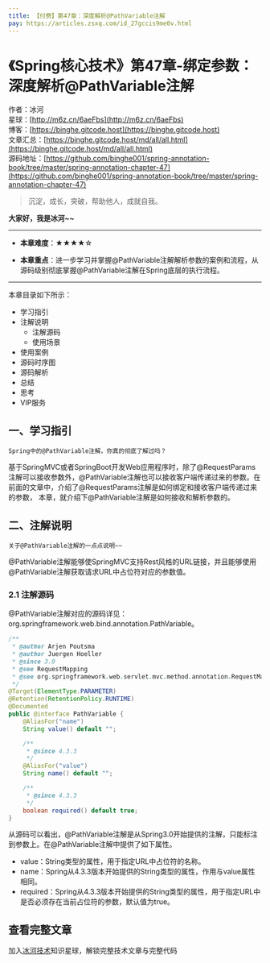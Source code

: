 ```yaml
---
title: 【付费】第47章：深度解析@PathVariable注解
pay: https://articles.zsxq.com/id_27gccis9me0v.html
---
```


# 《Spring核心技术》第47章-绑定参数：深度解析@PathVariable注解

作者：冰河
<br/>星球：[http://m6z.cn/6aeFbs](http://m6z.cn/6aeFbs)
<br/>博客：[https://binghe.gitcode.host](https://binghe.gitcode.host)
<br/>文章汇总：[https://binghe.gitcode.host/md/all/all.html](https://binghe.gitcode.host/md/all/all.html)
<br/>源码地址：[https://github.com/binghe001/spring-annotation-book/tree/master/spring-annotation-chapter-47](https://github.com/binghe001/spring-annotation-book/tree/master/spring-annotation-chapter-47)

> 沉淀，成长，突破，帮助他人，成就自我。

**大家好，我是冰河~~**

------

* **本章难度**：★★★★☆

* **本章重点**：进一步学习并掌握@PathVariable注解解析参数的案例和流程，从源码级别彻底掌握@PathVariable注解在Spring底层的执行流程。

------

本章目录如下所示：

* 学习指引
* 注解说明
  * 注解源码
  * 使用场景
* 使用案例
* 源码时序图
* 源码解析
* 总结
* 思考
* VIP服务

## 一、学习指引

`Spring中的@PathVariable注解，你真的彻底了解过吗？`

基于SpringMVC或者SpringBoot开发Web应用程序时，除了@RequestParams注解可以接收参数外，@PathVariable注解也可以接收客户端传递过来的参数。在前面的文章中，介绍了@RequestParams注解是如何绑定和接收客户端传递过来的参数， 本章，就介绍下@PathVariable注解是如何接收和解析参数的。

## 二、注解说明

`关于@PathVariable注解的一点点说明~~`

@PathVariable注解能够使SpringMVC支持Rest风格的URL链接，并且能够使用@PathVariable注解获取请求URL中占位符对应的参数值。

### 2.1 注解源码

@PathVariable注解对应的源码详见：org.springframework.web.bind.annotation.PathVariable。

```java
/**
 * @author Arjen Poutsma
 * @author Juergen Hoeller
 * @since 3.0
 * @see RequestMapping
 * @see org.springframework.web.servlet.mvc.method.annotation.RequestMappingHandlerAdapter
 */
@Target(ElementType.PARAMETER)
@Retention(RetentionPolicy.RUNTIME)
@Documented
public @interface PathVariable {
	@AliasFor("name")
	String value() default "";

	/**
	 * @since 4.3.3
	 */
	@AliasFor("value")
	String name() default "";

	/**
	 * @since 4.3.3
	 */
	boolean required() default true;
}
```

从源码可以看出，@PathVariable注解是从Spring3.0开始提供的注解，只能标注到参数上。在@PathVariable注解中提供了如下属性。

* value：String类型的属性，用于指定URL中占位符的名称。
* name：Spring从4.3.3版本开始提供的String类型的属性，作用与value属性相同。
* required：Spring从4.3.3版本开始提供的String类型的属性，用于指定URL中是否必须存在当前占位符的参数，默认值为true。

## 查看完整文章

加入[冰河技术](http://m6z.cn/6aeFbs)知识星球，解锁完整技术文章与完整代码